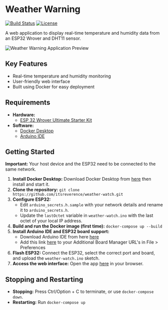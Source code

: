 # Weather Warning

[![Build Status](https://img.shields.io/badge/build-testing-brightgreen)](https://github.com/itsreverence/weather-watch/tree/main)
[![License](https://img.shields.io/badge/License-AGPL-yellow.svg)](https://github.com/itsreverence/weather-watch/blob/main/LICENSE) 

A web application to display real-time temperature and humidity data from an ESP32 Wrover and DHT11 sensor.

![Weather Warning Application Preview](https://github.com/itsreverence/weather-watch/blob/main/preview.png)

## Key Features

* Real-time temperature and humidity monitoring
* User-friendly web interface
* Built using Docker for easy deployment

## Requirements

* **Hardware:**
    * [ESP 32 Wrover Ultimate Starter Kit](https://www.amazon.com/FREENOVE-Ultimate-ESP32-WROVER-Included-Compatible/dp/B0CJJJ7BCY/ref=sr_1_3?sr=8-3) 
* **Software:**
    * [Docker Desktop](https://www.docker.com/products/docker-desktop/)
    * [Arduino IDE](https://www.arduino.cc/en/software)

## Getting Started

**Important:** Your host device and the ESP32 need to be connected to the same network.

1. **Install Docker Desktop:** Download Docker Desktop from [here](https://www.docker.com/products/docker-desktop/) then install and start it.
2. **Clone the repository:** `git clone https://github.com/itsreverence/weather-watch.git`
3. **Configure ESP32:**
    * Edit `arduino_secrets.h.sample` with your network details and rename it to `arduino_secrets.h`.
    * Update the `lastOctet` variable in `weather-watch.ino` with the last octet of your local IP address.
4. **Build and run the Docker image (first time):** `docker-compose up --build`
5. **Install Arduino IDE and ESP32 board support:**
   * Download Arduino IDE from here [here](https://www.arduino.cc/en/software) 
   * Add this link [here](https://dl.espressif.com/dl/package_esp32_index.json) to your Additional Board Manager URL's in File > Preferences
6. **Flash ESP32:** Connect the ESP32, select the correct port and board, and upload the `weather-watch.ino` sketch.
7. **Access the web interface:** Open the app [here](http://localhost/esp-weather-station.php) in your browser. 

## Stopping and Restarting 

* **Stopping:** Press Ctrl/Option + C to terminate, or use `docker-compose down`.
* **Restarting:** Run `docker-compose up` 
